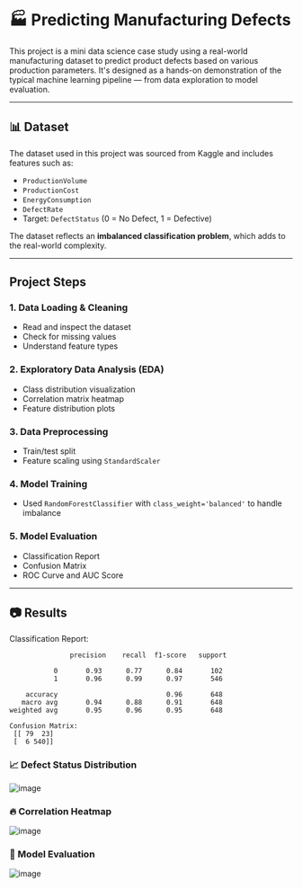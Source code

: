 # 🏭 Predicting Manufacturing Defects

This project is a mini data science case study using a real-world manufacturing dataset to predict product defects based on various production parameters. It's designed as a hands-on demonstration of the typical machine learning pipeline — from data exploration to model evaluation.

---

## 📊 Dataset

The dataset used in this project was sourced from Kaggle and includes features such as:

- `ProductionVolume`
- `ProductionCost`
- `EnergyConsumption`
- `DefectRate`
- Target: `DefectStatus` (0 = No Defect, 1 = Defective)

The dataset reflects an **imbalanced classification problem**, which adds to the real-world complexity.

---

## Project Steps

### 1. Data Loading & Cleaning
- Read and inspect the dataset
- Check for missing values
- Understand feature types

### 2. Exploratory Data Analysis (EDA)
- Class distribution visualization
- Correlation matrix heatmap
- Feature distribution plots

### 3. Data Preprocessing
- Train/test split
- Feature scaling using `StandardScaler`

### 4. Model Training
- Used `RandomForestClassifier` with `class_weight='balanced'` to handle imbalance

### 5. Model Evaluation
- Classification Report
- Confusion Matrix
- ROC Curve and AUC Score

---

## 📷 Results

Classification Report:
```
               precision    recall  f1-score   support

           0       0.93      0.77      0.84       102
           1       0.96      0.99      0.97       546

    accuracy                           0.96       648
   macro avg       0.94      0.88      0.91       648
weighted avg       0.95      0.96      0.95       648

Confusion Matrix:
 [[ 79  23]
 [  6 540]]

 ```

### 📈 Defect Status Distribution
![image](https://github.com/user-attachments/assets/f6bc9bb1-2891-4cae-a315-7dbd3b33a7f4)

### 🔥 Correlation Heatmap
![image](https://github.com/user-attachments/assets/2836837c-ec15-4688-8159-b859bf704f96)

### 🎯 Model Evaluation
![image](https://github.com/user-attachments/assets/d10c64ca-5811-40dc-bf01-09f68fe246c0)

